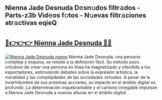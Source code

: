 ## Nienna Jade Desnuda D𝚎sn𝚞dos filtr𝚊dos - Parts-z3b Vid𝚎os f𝚘tos - N𝚞evas filtr𝚊ciones atr𝚊ctivas eqieQ

# <h2><a href="http://mb0luu.tromn.icu/?c=Nienna+Jade+Desnuda">🔗👉👉👉 Nienna Jade Desnuda 🔗🔗</a></h2>

[![Nienna Jade Desnuda nuevo](https://i.imgur.com/pEAQMta.gif)](http://mb0luu.tromn.icu/?c=Nienna+Jade+Desnuda)
Nienna Jade Desnuda, una persona compleja y esquiva, se resiste a la definición fácil. Su método poco ortodoxo de crear una persona en línea ha magnetizado y ofendido a los espectadores, estimulando debates sobre la expresión artística, la moralidad y las complejidades de las sociedades virtuales. A pesar de la incertidumbre de sus próximas acciones, su impacto en el ámbito digital es profundo. La determinación inquebrantable y el carisma innegable impulsan a Nienna Jade Desnuda a nuevas alturas en el ámbito digital.
